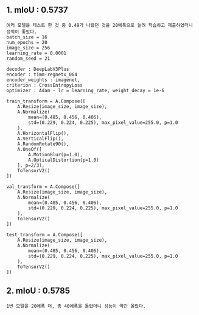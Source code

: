 ## 1. mIoU : 0.5737

    여러 모델을 테스트 한 것 중 0.49가 나왔던 것을 20에폭으로 늘려 학습하고 제출하였더니 성적이 좋았다.
    batch_size = 16
    num_epochs = 20
    image_size = 256
    learning_rate = 0.0001
    random_seed = 21

    decoder : DeepLabV3Plus
    encoder : timm-regnetx_064
    encoder_weights : imagenet,
    criterion : CrossEntropyLoss
    optimizer : Adam - lr = learning_rate, weight_decay = 1e-6

    train_transform = A.Compose([
        A.Resize(image_size, image_size),
        A.Normalize(
            mean=(0.485, 0.456, 0.406),
            std=(0.229, 0.224, 0.225), max_pixel_value=255.0, p=1.0
        ),
        A.HorizontalFlip(),
        A.VerticalFlip(),
        A.RandomRotate90(),
        A.OneOf([
            A.MotionBlur(p=1.0),
            A.OpticalDistortion(p=1.0)
        ], p=2/3),
        ToTensorV2()
    ])

    val_transform = A.Compose([
        A.Resize(image_size, image_size),
        A.Normalize(
            mean=(0.485, 0.456, 0.406),
            std=(0.229, 0.224, 0.225), max_pixel_value=255.0, p=1.0
        ),
        ToTensorV2()
    ])

    test_transform = A.Compose([
        A.Resize(image_size, image_size),
        A.Normalize(
            mean=(0.485, 0.456, 0.406),
            std=(0.229, 0.224, 0.225), max_pixel_value=255.0, p=1.0
        ),
        ToTensorV2()
    ])

## 2. mIoU : 0.5785
    
    1번 모델을 20에폭 더, 총 40에폭을 돌렸더니 성능이 약간 올랐다.
